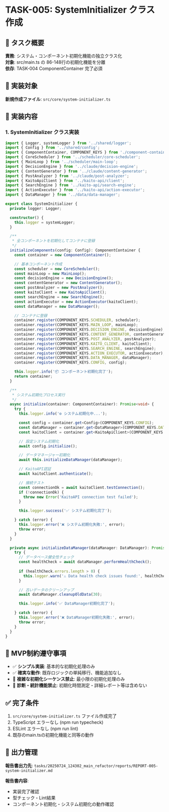 # TASK-005: SystemInitializer クラス作成

## 🎯 タスク概要
**責務**: システム・コンポーネント初期化機能の独立クラス化  
**対象**: src/main.ts の 86-148行の初期化機能を分離  
**依存**: TASK-004 ComponentContainer 完了必須

## 📂 実装対象
**新規作成ファイル**: `src/core/system-initializer.ts`

## 🔧 実装内容

### 1. SystemInitializer クラス実装
```typescript
import { Logger, systemLogger } from '../shared/logger';
import { Config } from '../shared/config';
import { ComponentContainer, COMPONENT_KEYS } from './component-container';
import { CoreScheduler } from '../scheduler/core-scheduler';
import { MainLoop } from '../scheduler/main-loop';
import { DecisionEngine } from '../claude/decision-engine';
import { ContentGenerator } from '../claude/content-generator';
import { PostAnalyzer } from '../claude/post-analyzer';
import { KaitoApiClient } from '../kaito-api/client';
import { SearchEngine } from '../kaito-api/search-engine';
import { ActionExecutor } from '../kaito-api/action-executor';
import { DataManager } from '../data/data-manager';

export class SystemInitializer {
  private logger: Logger;

  constructor() {
    this.logger = systemLogger;
  }

  /**
   * 全コンポーネントを初期化してコンテナに登録
   */
  initializeComponents(config: Config): ComponentContainer {
    const container = new ComponentContainer();

    // 基本コンポーネント作成
    const scheduler = new CoreScheduler();
    const mainLoop = new MainLoop();
    const decisionEngine = new DecisionEngine();
    const contentGenerator = new ContentGenerator();
    const postAnalyzer = new PostAnalyzer();
    const kaitoClient = new KaitoApiClient();
    const searchEngine = new SearchEngine();
    const actionExecutor = new ActionExecutor(kaitoClient);
    const dataManager = new DataManager();

    // コンテナに登録
    container.register(COMPONENT_KEYS.SCHEDULER, scheduler);
    container.register(COMPONENT_KEYS.MAIN_LOOP, mainLoop);
    container.register(COMPONENT_KEYS.DECISION_ENGINE, decisionEngine);
    container.register(COMPONENT_KEYS.CONTENT_GENERATOR, contentGenerator);
    container.register(COMPONENT_KEYS.POST_ANALYZER, postAnalyzer);
    container.register(COMPONENT_KEYS.KAITO_CLIENT, kaitoClient);
    container.register(COMPONENT_KEYS.SEARCH_ENGINE, searchEngine);
    container.register(COMPONENT_KEYS.ACTION_EXECUTOR, actionExecutor);
    container.register(COMPONENT_KEYS.DATA_MANAGER, dataManager);
    container.register(COMPONENT_KEYS.CONFIG, config);

    this.logger.info('📦 コンポーネント初期化完了');
    return container;
  }

  /**
   * システム初期化プロセス実行
   */
  async initialize(container: ComponentContainer): Promise<void> {
    try {
      this.logger.info('⚙️ システム初期化中...');

      const config = container.get<Config>(COMPONENT_KEYS.CONFIG);
      const dataManager = container.get<DataManager>(COMPONENT_KEYS.DATA_MANAGER);
      const kaitoClient = container.get<KaitoApiClient>(COMPONENT_KEYS.KAITO_CLIENT);

      // 設定システム初期化
      await config.initialize();

      // データマネージャー初期化
      await this.initializeDataManager(dataManager);

      // KaitoAPI認証
      await kaitoClient.authenticate();

      // 接続テスト
      const connectionOk = await kaitoClient.testConnection();
      if (!connectionOk) {
        throw new Error('KaitoAPI connection test failed');
      }

      this.logger.success('✅ システム初期化完了');

    } catch (error) {
      this.logger.error('❌ システム初期化失敗:', error);
      throw error;
    }
  }

  private async initializeDataManager(dataManager: DataManager): Promise<void> {
    try {
      // データベース健全性チェック
      const healthCheck = await dataManager.performHealthCheck();
      
      if (healthCheck.errors.length > 0) {
        this.logger.warn('⚠️ Data health check issues found:', healthCheck.errors);
      }

      // 古いデータのクリーンアップ
      await dataManager.cleanupOldData(30);

      this.logger.info('✅ DataManager初期化完了');

    } catch (error) {
      this.logger.error('❌ DataManager初期化失敗:', error);
      throw error;
    }
  }
}
```

## 🚫 MVP制約遵守事項
- ✅ **シンプル実装**: 基本的な初期化処理のみ
- ✅ **確実な動作**: 既存ロジックの単純移行、機能追加なし
- 🚫 **複雑な初期化シーケンス禁止**: 最小限の初期化処理のみ
- 🚫 **診断・統計機能禁止**: 初期化時間測定・詳細レポート等は含めない

## ✅ 完了条件
1. `src/core/system-initializer.ts` ファイル作成完了
2. TypeScript エラーなし (npm run typecheck)
3. ESLint エラーなし (npm run lint)
4. 既存のmain.tsの初期化機能と同等の動作

## 📄 出力管理
**報告書出力先**: `tasks/20250724_124302_main_refactor/reports/REPORT-005-system-initializer.md`

**報告書内容**:
- 実装完了確認
- 型チェック・Lint結果
- コンポーネント初期化・システム初期化の動作確認